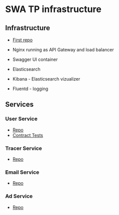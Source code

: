 # SWA TP infrastructure

## Infrastructure
- [First repo](https://gitlab.fel.cvut.cz/bursifil/swa-semestral-project)
* Nginx running as API Gateway and load balancer
* Swagger UI container

* Elasticsearch 
* Kibana - Elasticsearch vizualizer
* Fluentd - logging

## Services

### User Service
- [Repo](https://github.com/LukasForst/SWA-TP-user-service)
- [Contract Tests](https://github.com/LukasForst/SWA-TP-user-service)

### Tracer Service
- [Repo](https://github.com/MichalMatija/SWA-Tracer-Service)

### Email Service
- [Repo](https://bitbucket.org/filipbursik5/swa-emailservice/src/master/)

### Ad Service
- [Repo](https://bitbucket.org/filip-bulander/swa-ads/src/master/)
